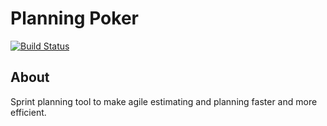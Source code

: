 # Planning Poker

[![Build Status](https://travis-ci.org/chrisandrews7/planning-poker.svg?branch=master)](https://travis-ci.org/chrisandrews7/planning-poker)

## About

Sprint planning tool to make agile estimating and planning faster and more efficient.
